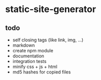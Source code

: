 # static-site-generator

## todo

* self closing tags (like link, img, ...)
* markdown
* create npm module
* documentation
* integration tests
* minify css + js + html
* md5 hashes for copied files
